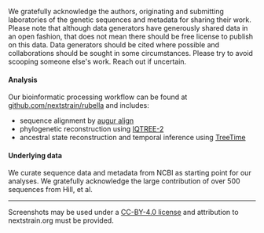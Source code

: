 We gratefully acknowledge the authors, originating and submitting
laboratories of the genetic sequences and metadata for sharing their
work. Please note that although data generators have generously shared
data in an open fashion, that does not mean there should be free
license to publish on this data. Data generators should be cited where
possible and collaborations should be sought in some circumstances.
Please try to avoid scooping someone else's work. Reach out if
uncertain.

#### Analysis

Our bioinformatic processing workflow can be found at
[github.com/nextstrain/rubella][] and includes:

- sequence alignment by [augur align][]
- phylogenetic reconstruction using [IQTREE-2][]
- ancestral state reconstruction and temporal inference using [TreeTime][]

#### Underlying data

We curate sequence data and metadata from NCBI as starting point for
our analyses. We gratefully acknowledge the large contribution of over
500 sequences from Hill, et al.

---

Screenshots may be used under a [CC-BY-4.0 license][] and attribution
to nextstrain.org must be provided.

[github.com/nextstrain/rubella]: https://github.com/nextstrain/rubella
[augur align]: https://docs.nextstrain.org/projects/augur/en/stable/usage/cli/align.html
[IQTREE-2]: http://www.iqtree.org/
[TreeTime]: https://github.com/neherlab/treetime
[CC-BY-4.0 license]: https://creativecommons.org/licenses/by/4.0/
